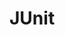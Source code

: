 <div id="title">

# JUnit
</div>

<div id="body">

<include src="basic/unit-inParent-asPanel.md" boilerplate />
<include src="intermediate/unit-inParent-asPanel.md" boilerplate />

</div>